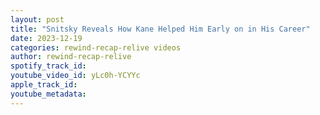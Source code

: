 ```yaml
---
layout: post
title: "Snitsky Reveals How Kane Helped Him Early on in His Career"
date: 2023-12-19
categories: rewind-recap-relive videos
author: rewind-recap-relive
spotify_track_id: 
youtube_video_id: yLc0h-YCYYc
apple_track_id: 
youtube_metadata: 
---
```

